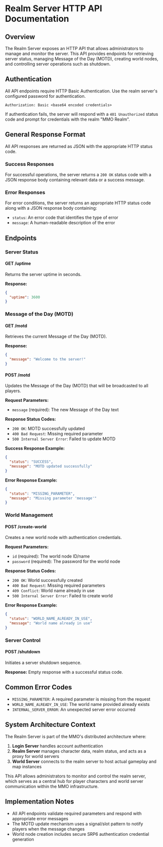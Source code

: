 # Realm Server HTTP API Documentation

## Overview

The Realm Server exposes an HTTP API that allows administrators to manage and monitor the server. This API provides endpoints for retrieving server status, managing Message of the Day (MOTD), creating world nodes, and controlling server operations such as shutdown.

## Authentication

All API endpoints require HTTP Basic Authentication. Use the realm server's configured password for authentication.

```
Authorization: Basic <base64 encoded credentials>
```

If authentication fails, the server will respond with a `401 Unauthorized` status code and prompt for credentials with the realm "MMO Realm".

## General Response Format

All API responses are returned as JSON with the appropriate HTTP status code.

### Success Responses

For successful operations, the server returns a `200 OK` status code with a JSON response body containing relevant data or a success message.

### Error Responses

For error conditions, the server returns an appropriate HTTP status code along with a JSON response body containing:

- `status`: An error code that identifies the type of error
- `message`: A human-readable description of the error

## Endpoints

### Server Status

#### GET /uptime

Returns the server uptime in seconds.

**Response:**
```json
{
  "uptime": 3600
}
```

### Message of the Day (MOTD)

#### GET /motd

Retrieves the current Message of the Day (MOTD).

**Response:**
```json
{
  "message": "Welcome to the server!"
}
```

#### POST /motd

Updates the Message of the Day (MOTD) that will be broadcasted to all players.

**Request Parameters:**
- `message` (required): The new Message of the Day text

**Response Status Codes:**
- `200 OK`: MOTD successfully updated
- `400 Bad Request`: Missing required parameter
- `500 Internal Server Error`: Failed to update MOTD

**Success Response Example:**
```json
{
  "status": "SUCCESS", 
  "message": "MOTD updated successfully"
}
```

**Error Response Example:**
```json
{
  "status": "MISSING_PARAMETER", 
  "message": "Missing parameter 'message'"
}
```

### World Management

#### POST /create-world

Creates a new world node with authentication credentials.

**Request Parameters:**
- `id` (required): The world node ID/name
- `password` (required): The password for the world node

**Response Status Codes:**
- `200 OK`: World successfully created
- `400 Bad Request`: Missing required parameters
- `409 Conflict`: World name already in use
- `500 Internal Server Error`: Failed to create world

**Error Response Example:**
```json
{
  "status": "WORLD_NAME_ALREADY_IN_USE", 
  "message": "World name already in use"
}
```

### Server Control

#### POST /shutdown

Initiates a server shutdown sequence.

**Response:** Empty response with a successful status code.

## Common Error Codes

- `MISSING_PARAMETER`: A required parameter is missing from the request
- `WORLD_NAME_ALREADY_IN_USE`: The world name provided already exists
- `INTERNAL_SERVER_ERROR`: An unexpected server error occurred

## System Architecture Context

The Realm Server is part of the MMO's distributed architecture where:

1. **Login Server** handles account authentication
2. **Realm Server** manages character data, realm status, and acts as a proxy for world servers
3. **World Server** connects to the realm server to host actual gameplay and map instances

This API allows administrators to monitor and control the realm server, which serves as a central hub for player characters and world server communication within the MMO infrastructure.

## Implementation Notes

- All API endpoints validate required parameters and respond with appropriate error messages
- The MOTD update mechanism uses a signal/slot pattern to notify players when the message changes
- World node creation includes secure SRP6 authentication credential generation